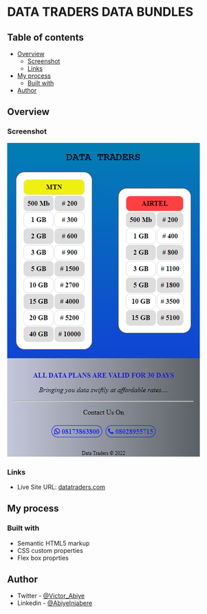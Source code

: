 # DATA TRADERS DATA BUNDLES

## Table of contents

- [Overview](#overview)
  - [Screenshot](#screenshot)
  - [Links](#links)
- [My process](#my-process)
  - [Built with](#built-with)
- [Author](#author)

## Overview

### Screenshot

![](images/DataTraders.png)

### Links

- Live Site URL: [datatraders.com](https://datatraders.netlify.app)

## My process

### Built with

- Semantic HTML5 markup
- CSS custom properties
- Flex box proprties

## Author

- Twitter - [@Victor_Abiye](https://www.twitter.com/Victor_Abiye)
- Linkedin - [@AbiyeIniabere](https://wwww.linkedin.com/in/abiye-iniabere-6715391b3)
